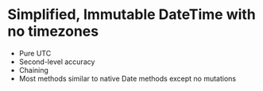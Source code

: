 # Simplified, Immutable DateTime with no timezones

  - Pure UTC
  - Second-level accuracy
  - Chaining
  - Most methods similar to native Date methods except no mutations

